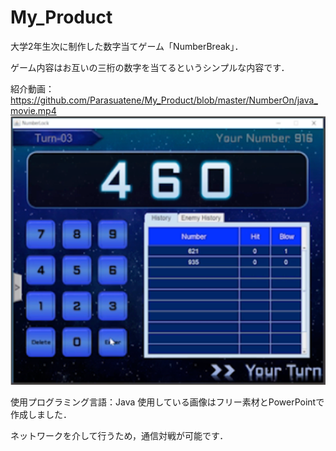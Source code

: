 # My_Product

大学2年生次に制作した数字当てゲーム「NumberBreak」．

ゲーム内容はお互いの三桁の数字を当てるというシンプルな内容です．

紹介動画：https://github.com/Parasuatene/My_Product/blob/master/NumberOn/java_movie.mp4
![numberon](https://github.com/Parasuatene/My_Product/blob/master/NumberOn/thumbnail.png)

使用プログラミング言語：Java
使用している画像はフリー素材とPowerPointで作成しました．

ネットワークを介して行うため，通信対戦が可能です．
